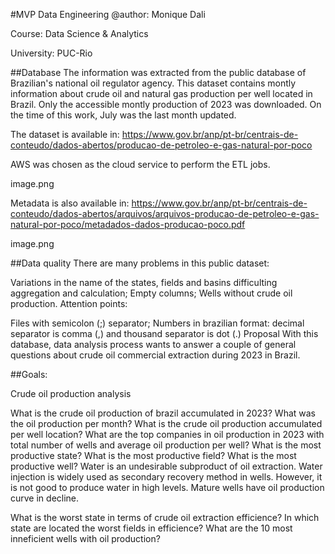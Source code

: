 #MVP Data Engineering
@author: Monique Dali

Course: Data Science & Analytics

University: PUC-Rio

##Database
The information was extracted from the public database of Brazilian's national oil regulator agency. This dataset contains montly information about crude oil and natural gas production per well located in Brazil. Only the accessible montly production of 2023 was downloaded. On the time of this work, July was the last month updated.

The dataset is available in: https://www.gov.br/anp/pt-br/centrais-de-conteudo/dados-abertos/producao-de-petroleo-e-gas-natural-por-poco

AWS was chosen as the cloud service to perform the ETL jobs.

image.png

Metadata is also available in: https://www.gov.br/anp/pt-br/centrais-de-conteudo/dados-abertos/arquivos/arquivos-producao-de-petroleo-e-gas-natural-por-poco/metadados-dados-producao-poco.pdf

image.png

##Data quality
There are many problems in this public dataset:

Variations in the name of the states, fields and basins difficulting aggregation and calculation;
Empty columns;
Wells without crude oil production.
Attention points:

Files with semicolon (;) separator;
Numbers in brazilian format: decimal separator is comma (,) and thousand separator is dot (.)
Proposal
With this database, data analysis process wants to answer a couple of general questions about crude oil commercial extraction during 2023 in Brazil.

##Goals:

Crude oil production analysis

What is the crude oil production of brazil accumulated in 2023?
What was the oil production per month?
What is the crude oil production accumulated per well location?
What are the top companies in oil production in 2023 with total number of wells and average oil production per well?
What is the most productive state?
What is the most productive field?
What is the most productive well?
Water is an undesirable subproduct of oil extraction. Water injection is widely used as secondary recovery method in wells. However, it is not good to produce water in high levels. Mature wells have oil production curve in decline.

What is the worst state in terms of crude oil extraction efficience?
In which state are located the worst fields in efficience?
What are the 10 most inneficient wells with oil production?
